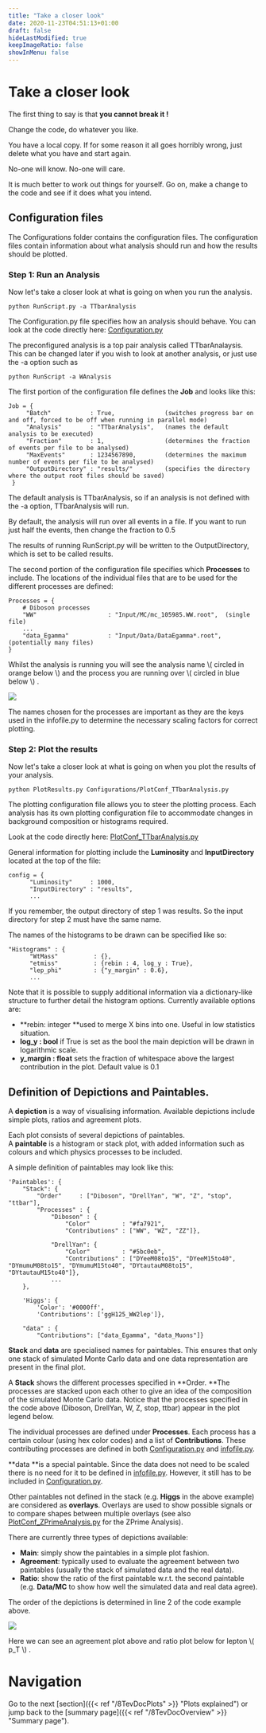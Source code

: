 ```yaml
---
title: "Take a closer look"
date: 2020-11-23T04:51:13+01:00
draft: false
hideLastModified: true
keepImageRatio: false
showInMenu: false
---
```


# Take a closer look

The first thing to say is that **you cannot break it !**

Change the code, do whatever you like.

You have a local copy.  If for some reason it all goes horribly wrong, just delete what you have and start again.

No-one will know.  No-one will care.

It is much better to work out things for yourself.  Go on, make a change to the code and see if it does what you intend.

## Configuration files

The Configurations folder contains the configuration files.  The configuration files contain information about what analysis should run and how the results should be plotted.

### **Step 1: Run an Analysis**

Now let's take a closer look at what is going on when you run the analysis.



```
python RunScript.py -a TTbarAnalysis

```


The Configuration.py file specifies how an analysis should behave.  You can look at the code directly here: [Configuration.py](https://github.com/atlas-outreach-data-tools/atlas-outreach-data-tools-framework/blob/master/Configurations/Configuration.py)

The preconfigured analysis is a top pair analysis called TTbarAnalaysis.  This can be changed later if you wish to look at another analysis, or just use the -a option such as 



```
python RunScript -a WAnalysis

```


The first portion of the configuration file defines the **Job** and looks like this:

```
Job = {
     "Batch"           : True,              (switches progress bar on and off, forced to be off when running in parallel mode)
     "Analysis"        : "TTbarAnalysis",   (names the default analysis to be executed)
     "Fraction"        : 1,                 (determines the fraction of events per file to be analysed)
     "MaxEvents"       : 1234567890,        (determines the maximum number of events per file to be analysed)
     "OutputDirectory" : "results/"         (specifies the directory where the output root files should be saved)
 }
```

The default analysis is TTbarAnalysis, so if an analysis is not defined with the -a option, TTbarAnalysis will run.

By default, the analysis will run over all events in a file.  If you want to run just half the events, then change the fraction to 0.5

The results of running RunScript.py will be written to the OutputDirectory, which is set to be called results.

The second portion of the configuration file specifies which **Processes** to include. The locations of the individual files that are to be used for the different processes are defined:

```
Processes = {
    # Diboson processes
    "WW"                    : "Input/MC/mc_105985.WW.root",  (single file)
    ...
    "data_Egamma"           : "Input/Data/DataEgamma*.root", (potentially many files)
}
```

Whilst the analysis is running you will see the analysis name \\( circled in orange below \\)  and the process you are running over \\( circled in blue below \\) .

![](images/TTbar.png)

The names chosen for the processes are important as they are the keys used in the infofile.py to determine the necessary scaling factors for correct plotting.

### **Step 2: Plot the results**

Now let's take a closer look at what is going on when you plot the results of your analysis.

```
python PlotResults.py Configurations/PlotConf_TTbarAnalysis.py
```

The plotting configuration file allows you to steer the plotting process. Each analysis has its own plotting configuration file to accommodate changes in background composition or histograms required.

Look at the code directly here: [PlotConf\_TTbarAnalysis.py](https://github.com/atlas-outreach-data-tools/atlas-outreach-data-tools-framework/blob/master/Configurations/PlotConf_TTbarAnalysis.py)

General information for plotting include the **Luminosity** and **InputDirectory** located at the top of the file:

```
config = {
      "Luminosity"     : 1000,
      "InputDirectory" : "results",
      ...
```

If you remember, the output directory of step 1 was results.  So the input directory for step 2 must have the same name.

The names of the histograms to be drawn can be specified like so:

```
"Histograms" : {
      "WtMass"          : {},
      "etmiss"          : {rebin : 4, log_y : True},
      "lep_phi"         : {"y_margin" : 0.6},
      ...
```

Note that it is possible to supply additional information via a dictionary-like structure to further detail the histogram options. Currently available options are:

* **rebin: integer      **used to merge X bins into one.  Useful in low statistics situation.
* **log\_y : bool**          if True is set as the bool the main depiction will be drawn in logarithmic scale.
* **y\_margin : float**   sets the fraction of whitespace above the largest contribution in the plot. Default value is 0.1

## Definition of Depictions and Paintables.

A **depiction** is a way of visualising information. Available depictions include simple plots, ratios and agreement plots.

Each plot consists of several depictions of paintables.  
A **paintable** is a histogram or stack plot, with added information such as colours and which physics processes to be included.

A simple definition of paintables may look like this:

```
'Paintables': {
    "Stack": {
        "Order"     : ["Diboson", "DrellYan", "W", "Z", "stop", "ttbar"],
        "Processes" : {
            "Diboson" : {
                "Color"         : "#fa7921",
                "Contributions" : ["WW", "WZ", "ZZ"]},

            "DrellYan": {
                "Color"         : "#5bc0eb",
                "Contributions" : ["DYeeM08to15", "DYeeM15to40", "DYmumuM08to15", "DYmumuM15to40", "DYtautauM08to15", "DYtautauM15to40"]},
            ...
    },

    'Higgs': {
        'Color': '#0000ff',
        'Contributions': ['ggH125_WW2lep']},

    "data" : {
        "Contributions": ["data_Egamma", "data_Muons"]}
```

**Stack** and **data** are specialised names for paintables. This ensures that only one stack of simulated Monte Carlo data and one data representation are present in the final plot.

A **Stack** shows the different processes specified in **Order.  **The processes are stacked upon each other to give an idea of the composition of the simulated Monte Carlo data.  Notice that the processes specified in the code above (Diboson, DrellYan, W, Z, stop, ttbar) appear in the plot legend below.

The individual processes are defined under **Processes**. Each process has a certain colour (using hex color codes) and a list of **Contributions**. These contributing processes are defined in both [Configuration.py](https://github.com/atlas-outreach-data-tools/atlas-outreach-data-tools-framework/blob/master/Configurations/Configuration.py) and [infofile.py](https://github.com/atlas-outreach-data-tools/atlas-outreach-data-tools-framework/blob/master/Plotting/infofile.py).

**data **is a special paintable. Since the data does not need to be scaled there is no need for it to be defined in [infofile.py](https://github.com/atlas-outreach-data-tools/atlas-outreach-data-tools-framework/blob/master/Plotting/infofile.py). However, it still has to be included in [Configuration.py](https://github.com/atlas-outreach-data-tools/atlas-outreach-data-tools-framework/blob/master/Configurations/Configuration.py).

Other paintables not defined in the stack (e.g. **Higgs** in the above example) are considered as **overlays**. Overlays are used to show possible signals or to compare shapes between multiple overlays (see also [PlotConf\_ZPrimeAnalysis.py](https://github.com/atlas-outreach-data-tools/atlas-outreach-data-tools-framework/blob/master/Configurations/PlotConf_ZPrimeAnalysis.py) for the ZPrime Analysis).

There are currently three types of depictions available:

* **Main**: simply show the paintables in a simple plot fashion.
* **Agreement**: typically used to evaluate the agreement between two paintables (usually the stack of simulated data and the real data).
* **Ratio**: show the ratio of the first paintable w.r.t. the second paintable (e.g. **Data/MC** to show how well the simulated data and real data agree).  

The order of the depictions is determined in line 2 of the code example above.

![](images/Output/lepPT.png)

Here we can see an agreement plot above and ratio plot below for lepton \\( p_T \\) .

# Navigation
Go to the next [section]({{< ref "/8TevDocPlots" >}} "Plots explained") or jump back to the [summary page]({{< ref "/8TevDocOverview" >}} "Summary page").